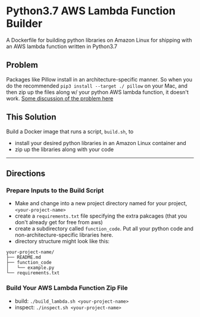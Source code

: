 # Python3.7 AWS Lambda Function Builder

A Dockerfile for building python libraries on Amazon Linux for shipping with an AWS lambda function written in Python3.7


## Problem

Packages like Pillow install in an architecture-specific manner.  So when you do the recommended `pip3 install --target ./ pillow` on your Mac, and then zip up the files along w/ your python AWS lambda function, it doesn't work.  [Some discussion of the problem here](https://stackoverflow.com/questions/45473501/getting-pil-pillow-4-2-1-to-upload-properly-to-aws-lambda-py3-6)

## This Solution

Build a Docker image that runs a script, `build.sh`, to

- install your desired python libraries in an Amazon Linux container and
- zip up the libraries along with your code

***

## Directions

### Prepare Inputs to the Build Script
- Make and change into a new project directory named for your project, `<your-project-name>`
- create a `requirements.txt` file specifying the extra pakcages (that you don't already get for free from aws)
- create a subdirectory called `function_code`.  Put all your python code and non-architecture-specific libraries here.
- directory structure might look like this:
```
your-project-name/
├── README.md
├── function_code
│   └── example.py
└── requirements.txt
```

### Build Your AWS Lambda Function Zip File
- build: `./build_lambda.sh <your-project-name>`
- inspect: `./inspect.sh <your-project-name>`

